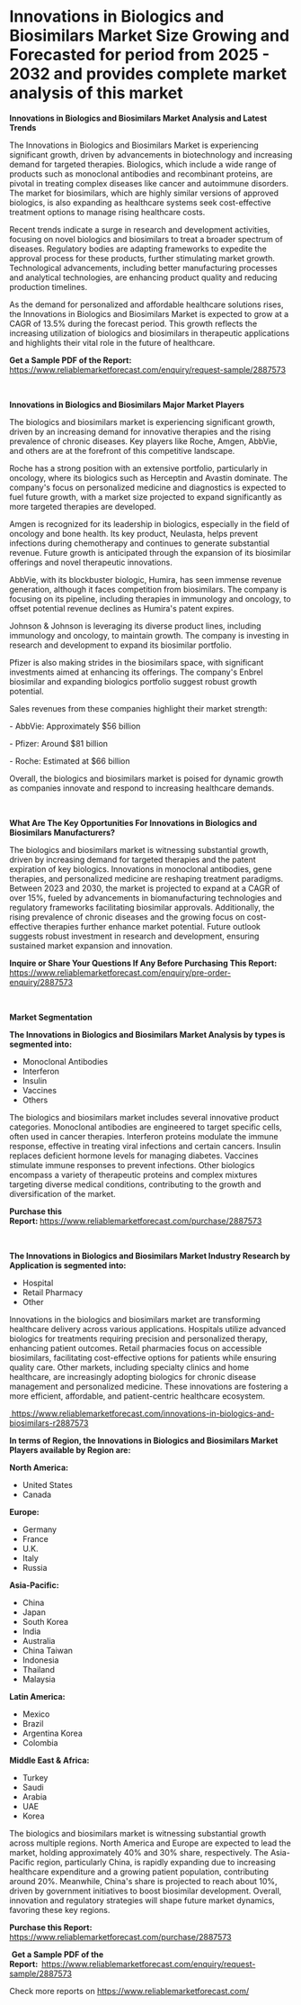 <p><h1>Innovations in Biologics and Biosimilars Market Size Growing and Forecasted for period from 2025 - 2032 and provides complete market analysis of this market</h1></p><p><strong>Innovations in Biologics and Biosimilars Market Analysis and Latest Trends</strong></p>
<p><p>The Innovations in Biologics and Biosimilars Market is experiencing significant growth, driven by advancements in biotechnology and increasing demand for targeted therapies. Biologics, which include a wide range of products such as monoclonal antibodies and recombinant proteins, are pivotal in treating complex diseases like cancer and autoimmune disorders. The market for biosimilars, which are highly similar versions of approved biologics, is also expanding as healthcare systems seek cost-effective treatment options to manage rising healthcare costs.</p><p>Recent trends indicate a surge in research and development activities, focusing on novel biologics and biosimilars to treat a broader spectrum of diseases. Regulatory bodies are adapting frameworks to expedite the approval process for these products, further stimulating market growth. Technological advancements, including better manufacturing processes and analytical technologies, are enhancing product quality and reducing production timelines.</p><p>As the demand for personalized and affordable healthcare solutions rises, the Innovations in Biologics and Biosimilars Market is expected to grow at a CAGR of 13.5% during the forecast period. This growth reflects the increasing utilization of biologics and biosimilars in therapeutic applications and highlights their vital role in the future of healthcare.</p></p>
<p><strong>Get a Sample PDF of the Report:&nbsp;</strong> <a href="https://www.reliablemarketforecast.com/enquiry/request-sample/2887573?utm_campaign=2324&utm_medium=2&utm_source=Github&utm_content=ia&utm_term=14032025&utm_id=innovations-in-biologics-and-biosimilars">https://www.reliablemarketforecast.com/enquiry/request-sample/2887573</a></p>
<p>&nbsp;</p>
<p><strong>Innovations in Biologics and Biosimilars Major Market Players</strong></p>
<p><p>The biologics and biosimilars market is experiencing significant growth, driven by an increasing demand for innovative therapies and the rising prevalence of chronic diseases. Key players like Roche, Amgen, AbbVie, and others are at the forefront of this competitive landscape.</p><p>Roche has a strong position with an extensive portfolio, particularly in oncology, where its biologics such as Herceptin and Avastin dominate. The company's focus on personalized medicine and diagnostics is expected to fuel future growth, with a market size projected to expand significantly as more targeted therapies are developed.</p><p>Amgen is recognized for its leadership in biologics, especially in the field of oncology and bone health. Its key product, Neulasta, helps prevent infections during chemotherapy and continues to generate substantial revenue. Future growth is anticipated through the expansion of its biosimilar offerings and novel therapeutic innovations.</p><p>AbbVie, with its blockbuster biologic, Humira, has seen immense revenue generation, although it faces competition from biosimilars. The company is focusing on its pipeline, including therapies in immunology and oncology, to offset potential revenue declines as Humira's patent expires.</p><p>Johnson & Johnson is leveraging its diverse product lines, including immunology and oncology, to maintain growth. The company is investing in research and development to expand its biosimilar portfolio.</p><p>Pfizer is also making strides in the biosimilars space, with significant investments aimed at enhancing its offerings. The company's Enbrel biosimilar and expanding biologics portfolio suggest robust growth potential.</p><p>Sales revenues from these companies highlight their market strength:  </p><p>- AbbVie: Approximately $56 billion  </p><p>- Pfizer: Around $81 billion  </p><p>- Roche: Estimated at $66 billion  </p><p>Overall, the biologics and biosimilars market is poised for dynamic growth as companies innovate and respond to increasing healthcare demands.</p></p>
<p>&nbsp;</p>
<p><strong>What Are The Key Opportunities For Innovations in Biologics and Biosimilars Manufacturers?</strong></p>
<p><p>The biologics and biosimilars market is witnessing substantial growth, driven by increasing demand for targeted therapies and the patent expiration of key biologics. Innovations in monoclonal antibodies, gene therapies, and personalized medicine are reshaping treatment paradigms. Between 2023 and 2030, the market is projected to expand at a CAGR of over 15%, fueled by advancements in biomanufacturing technologies and regulatory frameworks facilitating biosimilar approvals. Additionally, the rising prevalence of chronic diseases and the growing focus on cost-effective therapies further enhance market potential. Future outlook suggests robust investment in research and development, ensuring sustained market expansion and innovation.</p></p>
<p><strong>Inquire or Share Your Questions If Any Before Purchasing This Report:</strong> <a href="https://www.reliablemarketforecast.com/enquiry/pre-order-enquiry/2887573?utm_campaign=2324&utm_medium=2&utm_source=Github&utm_content=ia&utm_term=14032025&utm_id=innovations-in-biologics-and-biosimilars">https://www.reliablemarketforecast.com/enquiry/pre-order-enquiry/2887573</a></p>
<p>&nbsp;</p>
<p><strong>Market Segmentation</strong></p>
<p><strong>The Innovations in Biologics and Biosimilars Market Analysis by types is segmented into:</strong></p>
<p><ul><li> Monoclonal Antibodies</li><li>Interferon</li><li>Insulin</li><li>Vaccines</li><li>Others </li></ul></p>
<p><p>The biologics and biosimilars market includes several innovative product categories. Monoclonal antibodies are engineered to target specific cells, often used in cancer therapies. Interferon proteins modulate the immune response, effective in treating viral infections and certain cancers. Insulin replaces deficient hormone levels for managing diabetes. Vaccines stimulate immune responses to prevent infections. Other biologics encompass a variety of therapeutic proteins and complex mixtures targeting diverse medical conditions, contributing to the growth and diversification of the market.</p></p>
<p><strong>Purchase this Report:&nbsp;</strong><a href="https://www.reliablemarketforecast.com/purchase/2887573?utm_campaign=2324&utm_medium=2&utm_source=Github&utm_content=ia&utm_term=14032025&utm_id=innovations-in-biologics-and-biosimilars">https://www.reliablemarketforecast.com/purchase/2887573</a></p>
<p>&nbsp;</p>
<p><strong>The Innovations in Biologics and Biosimilars Market Industry Research by Application is segmented into:</strong></p>
<p><ul><li> Hospital</li><li>Retail Pharmacy</li><li>Other </li></ul></p>
<p><p>Innovations in the biologics and biosimilars market are transforming healthcare delivery across various applications. Hospitals utilize advanced biologics for treatments requiring precision and personalized therapy, enhancing patient outcomes. Retail pharmacies focus on accessible biosimilars, facilitating cost-effective options for patients while ensuring quality care. Other markets, including specialty clinics and home healthcare, are increasingly adopting biologics for chronic disease management and personalized medicine. These innovations are fostering a more efficient, affordable, and patient-centric healthcare ecosystem.</p></p>
<p><a href="https://www.reliablemarketforecast.com/innovations-in-biologics-and-biosimilars-r2887573?utm_campaign=2324&utm_medium=2&utm_source=Github&utm_content=ia&utm_term=14032025&utm_id=innovations-in-biologics-and-biosimilars">&nbsp;https://www.reliablemarketforecast.com/innovations-in-biologics-and-biosimilars-r2887573</a></p>
<p><strong>In terms of Region, the Innovations in Biologics and Biosimilars Market Players available by Region are:</strong></p>
<p>
    <p> <strong> North America: </strong>
        <ul>
            <li>United States</li>
            <li>Canada</li>
        </ul>
        </p> 
    <p> <strong> Europe: </strong>
        <ul>
            <li>Germany</li>
            <li>France</li>
            <li>U.K.</li>
            <li>Italy</li>
            <li>Russia</li>
        </ul>
        </p> 
    <p> <strong> Asia-Pacific: </strong>
        <ul>
            <li>China</li>
            <li>Japan</li>
            <li>South Korea</li>
            <li>India</li>
            <li>Australia</li>
            <li>China Taiwan</li>
            <li>Indonesia</li>
            <li>Thailand</li>
            <li>Malaysia</li>
        </ul>
        </p> 
    <p> <strong> Latin America: </strong>
        <ul>
            <li>Mexico</li>
            <li>Brazil</li>
            <li>Argentina Korea</li>
            <li>Colombia</li>
        </ul>
        </p> 
    <p> <strong> Middle East & Africa: </strong>
        <ul>
            <li>Turkey</li>
            <li>Saudi</li>
            <li>Arabia</li>
            <li>UAE</li>
            <li>Korea</li>
        </ul>
    </p>
    </p>
<p><p>The biologics and biosimilars market is witnessing substantial growth across multiple regions. North America and Europe are expected to lead the market, holding approximately 40% and 30% share, respectively. The Asia-Pacific region, particularly China, is rapidly expanding due to increasing healthcare expenditure and a growing patient population, contributing around 20%. Meanwhile, China's share is projected to reach about 10%, driven by government initiatives to boost biosimilar development. Overall, innovation and regulatory strategies will shape future market dynamics, favoring these key regions.</p></p>
<p><strong>Purchase this Report: </strong><a href="https://www.reliablemarketforecast.com/purchase/2887573?utm_campaign=2324&utm_medium=2&utm_source=Github&utm_content=ia&utm_term=14032025&utm_id=innovations-in-biologics-and-biosimilars">https://www.reliablemarketforecast.com/purchase/2887573</a></p>
<p>&nbsp;<strong>Get a Sample PDF of the Report:&nbsp;&nbsp;</strong><a href="https://www.reliablemarketforecast.com/enquiry/request-sample/2887573?utm_campaign=2324&utm_medium=2&utm_source=Github&utm_content=ia&utm_term=14032025&utm_id=innovations-in-biologics-and-biosimilars">https://www.reliablemarketforecast.com/enquiry/request-sample/2887573</a></p>
<p><strong></strong></p>
<p>Check more reports on <a href="https://www.reliablemarketforecast.com/?utm_campaign=2324&utm_medium=2&utm_source=Github&utm_content=ia&utm_term=14032025&utm_id=innovations-in-biologics-and-biosimilars">https://www.reliablemarketforecast.com/</a></p>